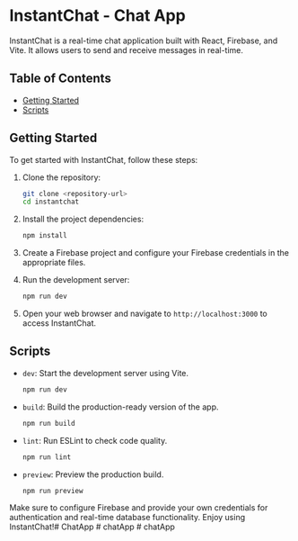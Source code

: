 # InstantChat - Chat App

InstantChat is a real-time chat application built with React, Firebase, and Vite. It allows users to send and receive messages in real-time.

## Table of Contents

- [Getting Started](#getting-started)
- [Scripts](#scripts)

## Getting Started

To get started with InstantChat, follow these steps:

1. Clone the repository:
   ```bash
   git clone <repository-url>
   cd instantchat
   ```

2. Install the project dependencies:
   ```bash
   npm install
   ```

3. Create a Firebase project and configure your Firebase credentials in the appropriate files.

4. Run the development server:
   ```bash
   npm run dev
   ```

5. Open your web browser and navigate to `http://localhost:3000` to access InstantChat.

## Scripts

- `dev`: Start the development server using Vite.
  ```bash
  npm run dev
  ```

- `build`: Build the production-ready version of the app.
  ```bash
  npm run build
  ```

- `lint`: Run ESLint to check code quality.
  ```bash
  npm run lint
  ```

- `preview`: Preview the production build.
  ```bash
  npm run preview
  ```



Make sure to configure Firebase and provide your own credentials for authentication and real-time database functionality. Enjoy using InstantChat!#   C h a t A p p  
 #   c h a t A p p  
 #   c h a t A p p  
 